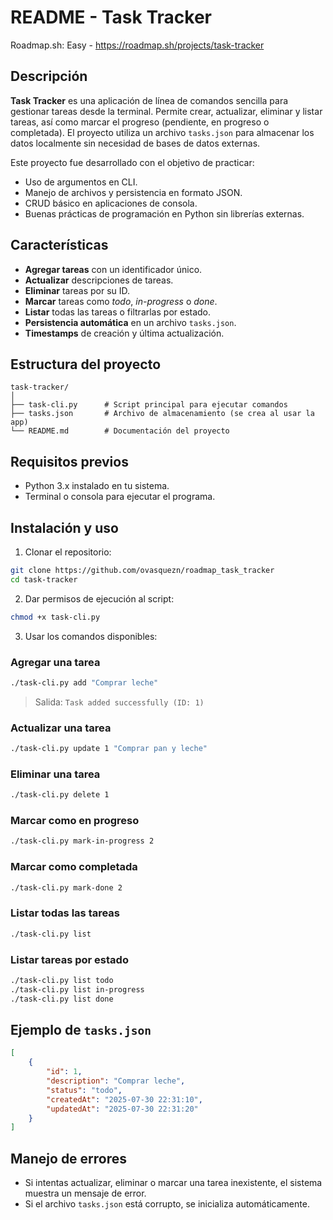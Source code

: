 # README - Task Tracker
Roadmap.sh: Easy - https://roadmap.sh/projects/task-tracker

## Descripción

**Task Tracker** es una aplicación de línea de comandos sencilla para gestionar tareas desde la terminal. Permite crear, actualizar, eliminar y listar tareas, así como marcar el progreso (pendiente, en progreso o completada).
El proyecto utiliza un archivo `tasks.json` para almacenar los datos localmente sin necesidad de bases de datos externas.

Este proyecto fue desarrollado con el objetivo de practicar:

* Uso de argumentos en CLI.
* Manejo de archivos y persistencia en formato JSON.
* CRUD básico en aplicaciones de consola.
* Buenas prácticas de programación en Python sin librerías externas.


## Características

* **Agregar tareas** con un identificador único.
* **Actualizar** descripciones de tareas.
* **Eliminar** tareas por su ID.
* **Marcar** tareas como *todo*, *in-progress* o *done*.
* **Listar** todas las tareas o filtrarlas por estado.
* **Persistencia automática** en un archivo `tasks.json`.
* **Timestamps** de creación y última actualización.

## Estructura del proyecto

```
task-tracker/
│
├── task-cli.py      # Script principal para ejecutar comandos
├── tasks.json       # Archivo de almacenamiento (se crea al usar la app)
└── README.md        # Documentación del proyecto
```

## Requisitos previos

* Python 3.x instalado en tu sistema.
* Terminal o consola para ejecutar el programa.

## Instalación y uso

1. Clonar el repositorio:

```bash
git clone https://github.com/ovasquezn/roadmap_task_tracker
cd task-tracker
```

2. Dar permisos de ejecución al script:

```bash
chmod +x task-cli.py
```

3. Usar los comandos disponibles:

### Agregar una tarea

```bash
./task-cli.py add "Comprar leche"
```

> Salida: `Task added successfully (ID: 1)`

### Actualizar una tarea

```bash
./task-cli.py update 1 "Comprar pan y leche"
```

### Eliminar una tarea

```bash
./task-cli.py delete 1
```

### Marcar como en progreso

```bash
./task-cli.py mark-in-progress 2
```

### Marcar como completada

```bash
./task-cli.py mark-done 2
```

### Listar todas las tareas

```bash
./task-cli.py list
```

### Listar tareas por estado

```bash
./task-cli.py list todo
./task-cli.py list in-progress
./task-cli.py list done
```

## Ejemplo de `tasks.json`

```json
[
    {
        "id": 1,
        "description": "Comprar leche",
        "status": "todo",
        "createdAt": "2025-07-30 22:31:10",
        "updatedAt": "2025-07-30 22:31:20"
    }
]
```

## Manejo de errores

* Si intentas actualizar, eliminar o marcar una tarea inexistente, el sistema muestra un mensaje de error.
* Si el archivo `tasks.json` está corrupto, se inicializa automáticamente.
